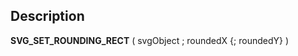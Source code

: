 ﻿<!-- SVG_SET_ROUNDING_RECT ( objectID ; rx ; ry ) -> objectID (Text) -> rx (Real) -> ry (Real)-->## Description **SVG\_SET\_ROUNDING\_RECT** ( svgObject ; roundedX {; roundedY} ) 